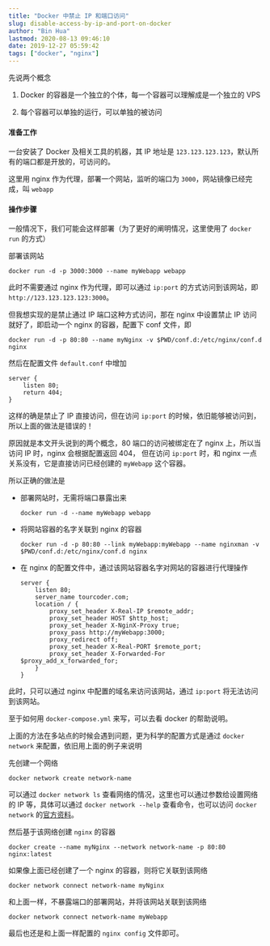 ```yaml
---
title: "Docker 中禁止 IP 和端口访问"
slug: disable-access-by-ip-and-port-on-docker
author: "Bin Hua"
lastmod: 2020-08-13 09:46:10
date: 2019-12-27 05:59:42
tags: ["docker", "nginx"]
---
```


先说两个概念

1. Docker 的容器是一个独立的个体，每一个容器可以理解成是一个独立的 VPS

2. 每个容器可以单独的运行，可以单独的被访问

#### 准备工作

一台安装了 Docker 及相关工具的机器，其 IP 地址是 `123.123.123.123`，默认所有的端口都是开放的，可访问的。

这里用 nginx 作为代理，部署一个网站，监听的端口为 `3000`，网站镜像已经完成，叫 `webapp`

#### 操作步骤

一般情况下，我们可能会这样部署（为了更好的阐明情况，这里使用了 `docker run` 的方式）

部署该网站

```
docker run -d -p 3000:3000 --name myWebapp webapp
```

此时不需要通过 nginx 作为代理，即可以通过 `ip:port` 的方式访问到该网站，即 `http://123.123.123.123:3000`。

但我想实现的是禁止通过 IP 端口这种方式访问，那在 nginx 中设置禁止 IP 访问就好了，即启动一个 nginx 的容器，配置下 conf 文件，即

```
docker run -d -p 80:80 --name myNginx -v $PWD/conf.d:/etc/nginx/conf.d nginx
```

然后在配置文件 `default.conf` 中增加

```
server {
    listen 80;
    return 404;
}
```

这样的确是禁止了 IP 直接访问，但在访问 `ip:port` 的时候，依旧能够被访问到，所以上面的做法是错误的！

原因就是本文开头说到的两个概念，80 端口的访问被绑定在了 nginx 上，所以当访问 IP 时，nginx 会根据配置返回 404， 但在访问 `ip:port` 时，和 nginx 一点关系没有，它是直接访问已经创建的 `myWebapp` 这个容器。

所以正确的做法是

-  部署网站时，无需将端口暴露出来

    ```
    docker run -d --name myWebapp webapp
    ```
    
- 将网站容器的名字关联到 nginx 的容器

    ```
    docker run -d -p 80:80 --link myWebapp:myWebapp --name nginxman -v $PWD/conf.d:/etc/nginx/conf.d nginx
    ```
    
- 在 nginx 的配置文件中，通过该网站容器名字对网站的容器进行代理操作

    ```
    server {
        listen 80;
        server_name tourcoder.com;
        location / {
            proxy_set_header X-Real-IP $remote_addr;
            proxy_set_header HOST $http_host;
            proxy_set_header X-NginX-Proxy true;
            proxy_pass http://myWebapp:3000;
            proxy_redirect off;
            proxy_set_header X-Real-PORT $remote_port;
            proxy_set_header X-Forwarded-For $proxy_add_x_forwarded_for;
        }
    }
    ```
    
此时，只可以通过 nginx 中配置的域名来访问该网站，通过 `ip:port` 将无法访问到该网站。

至于如何用 `docker-compose.yml` 来写，可以去看 docker 的帮助说明。

上面的方法在多站点的时候会遇到问题，更为科学的配置方式是通过 `docker network` 来配置，依旧用上面的例子来说明

先创建一个网络

```
docker network create network-name
```

可以通过 `docker network ls` 查看网络的情况，这里也可以通过参数给设置网络的 IP 等，具体可以通过 `docker network --help` 查看命令，也可以访问 `docker network` 的[官方资料](https://docs.docker.com/engine/reference/commandline/network/)。

然后基于该网络创建 `nginx` 的容器

```
docker create --name myNginx --network network-name -p 80:80 nginx:latest
```

如果像上面已经创建了一个 nginx 的容器，则将它关联到该网络

```
docker network connect network-name myNginx
```

和上面一样，不暴露端口的部署网站，并将该网站关联到该网络

```
docker network connect network-name myWebapp
```

最后也还是和上面一样配置的 `nginx config` 文件即可。